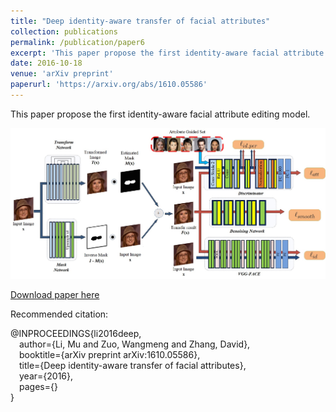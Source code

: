 ```yaml
---
title: "Deep identity-aware transfer of facial attributes"
collection: publications
permalink: /publication/paper6
excerpt: 'This paper propose the first identity-aware facial attribute editing model.'
date: 2016-10-18
venue: 'arXiv preprint'
paperurl: 'https://arxiv.org/abs/1610.05586'
---
```

This paper propose the first identity-aware facial attribute editing model.

![Demo](/images/paper6.jpg)

[Download paper here](https://arxiv.org/abs/1610.05586)

Recommended citation: 

@INPROCEEDINGS{li2016deep,  
&emsp;author={Li, Mu and Zuo, Wangmeng and Zhang, David},  
&emsp;booktitle={arXiv preprint arXiv:1610.05586},   
&emsp;title={Deep identity-aware transfer of facial attributes},   
&emsp;year={2016},  
&emsp;pages={}  
}
